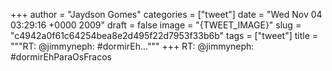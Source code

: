 
+++
author = "Jaydson Gomes"
categories = ["tweet"]
date = "Wed Nov 04 03:29:16 +0000 2009"
draft = false
image = "{TWEET_IMAGE}"
slug = "c4942a0f61c64254bea8e2d495f22d7953f33b6b"
tags = ["tweet"]
title = """RT: @jimmyneph: #dormirEh..."""
+++
RT: @jimmyneph: #dormirEhParaOsFracos
